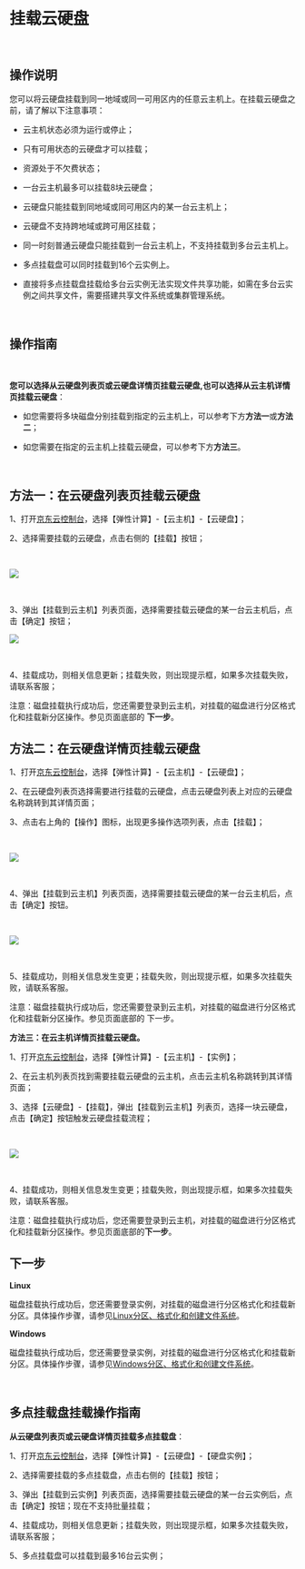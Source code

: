 # 挂载云硬盘

<br>

##  操作说明

您可以将云硬盘挂载到同一地域或同一可用区内的任意云主机上。在挂载云硬盘之前，请了解以下注意事项：



- 云主机状态必须为运行或停止；



- 只有可用状态的云硬盘才可以挂载；



- 资源处于不欠费状态；



- 一台云主机最多可以挂载8块云硬盘；



- 云硬盘只能挂载到同地域或同可用区内的某一台云主机上；



- 云硬盘不支持跨地域或跨可用区挂载；



- 同一时刻普通云硬盘只能挂载到一台云主机上，不支持挂载到多台云主机上。

- 多点挂载盘可以同时挂载到16个云实例上。

- 直接将多点挂载盘挂载给多台云实例无法实现文件共享功能，如需在多台云实例之间共享文件，需要搭建共享文件系统或集群管理系统。



<br>

##  操作指南
<br>

**您可以选择从云硬盘列表页或云硬盘详情页挂载云硬盘,也可以选择从云主机详情页挂载云硬盘**：



- 如您需要将多块磁盘分别挂载到指定的云主机上，可以参考下方**方法一**或**方法二**；



- 如您需要在指定的云主机上挂载云硬盘，可以参考下方**方法三**。

<br>

## 方法一：在云硬盘列表页挂载云硬盘

1、打开[京东云控制台](https://console.jdcloud.com/)，选择【弹性计算】-【云主机】-【云硬盘】；

2、选择需要挂载的云硬盘，点击右侧的【挂载】按钮；


<br>

![](https://github.com/jdcloudcom/cn/blob/edit/image/Elastic-Compute/CloudDisk/cloud-disk/cloud-disk-009.png)

<br>

3、弹出【挂载到云主机】列表页面，选择需要挂载云硬盘的某一台云主机后，点击【确定】按钮；
<br>

![](https://github.com/jdcloudcom/cn/blob/edit/image/Elastic-Compute/CloudDisk/cloud-disk/cloud-disk-010.jpg)

<br>

4、挂载成功，则相关信息更新；挂载失败，则出现提示框，如果多次挂载失败，请联系客服；

注意：磁盘挂载执行成功后，您还需要登录到云主机，对挂载的磁盘进行分区格式化和挂载新分区操作。参见页面底部的 **下一步**。 

##  方法二：在云硬盘详情页挂载云硬盘

1、打开[京东云控制台](https://console.jdcloud.com/)，选择【弹性计算】-【云主机】-【云硬盘】；

2、在云硬盘列表页选择需要进行挂载的云硬盘，点击云硬盘列表上对应的云硬盘名称跳转到其详情页面；

3、点击右上角的【操作】图标，出现更多操作选项列表，点击【挂载】；

<br>

![](https://github.com/jdcloudcom/cn/blob/edit/image/Elastic-Compute/CloudDisk/cloud-disk/cloud-disk-011.jpg)

<br>

4、弹出【挂载到云主机】列表页面，选择需要挂载云硬盘的某一台云主机后，点击【确定】按钮。

<br>

![](https://github.com/jdcloudcom/cn/blob/edit/image/Elastic-Compute/CloudDisk/cloud-disk/cloud-disk-012.jpg)

<br>

5、挂载成功，则相关信息发生变更；挂载失败，则出现提示框，如果多次挂载失败，请联系客服。

注意：磁盘挂载执行成功后，您还需要登录到云主机，对挂载的磁盘进行分区格式化和挂载新分区操作。参见页面底部的 下一步。

**方法三：在云主机详情页挂载云硬盘。**

1、打开[京东云控制台](https://console.jdcloud.com/)，选择【弹性计算】-【云主机】-【实例】；

2、在云主机列表页找到需要挂载云硬盘的云主机，点击云主机名称跳转到其详情页面；

3、选择【云硬盘】-【挂载】，弹出【挂载到云主机】列表页，选择一块云硬盘，点击【确定】按钮触发云硬盘挂载流程；  

<br>

![](https://github.com/jdcloudcom/cn/blob/edit/image/Elastic-Compute/CloudDisk/cloud-disk/cloud-disk-013.jpg)

<br> 

4、挂载成功，则相关信息发生变更；挂载失败，则出现提示框，如果多次挂载失败，请联系客服。

注意：磁盘挂载执行成功后，您还需要登录到云主机，对挂载的磁盘进行分区格式化和挂载新分区操作。参见页面底部的**下一步**。

## 下一步

**Linux**

磁盘挂载执行成功后，您还需要登录实例，对挂载的磁盘进行分区格式化和挂载新分区。具体操作步骤，请参见[Linux分区、格式化和创建文件系统](https://www.jdcloud.com/help/detail/515/isCatalog/1)。

**Windows**

磁盘挂载执行成功后，您还需要登录实例，对挂载的磁盘进行分区格式化和挂载新分区。具体操作步骤，请参见[Windows分区、格式化和创建文件系统](https://www.jdcloud.com/help/detail/515/isCatalog/1)。 

<br>

##  多点挂载盘挂载操作指南
**从云硬盘列表页或云硬盘详情页挂载多点挂载盘**：

1、打开[京东云控制台](https://console.jdcloud.com/)，选择【弹性计算】-【云硬盘】-【硬盘实例】；

2、选择需要挂载的多点挂载盘，点击右侧的【挂载】按钮；

3、弹出【挂载到云实例】列表页面，选择需要挂载云硬盘的某一台云实例后，点击【确定】按钮；现在不支持批量挂载；

4、挂载成功，则相关信息更新；挂载失败，则出现提示框，如果多次挂载失败，请联系客服；

5、多点挂载盘可以挂载到最多16台云实例；
